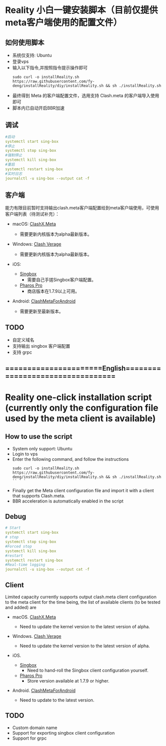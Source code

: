 # Reality 小白一键安装脚本（目前仅提供meta客户端使用的配置文件）

## 如何使用脚本
* 系统仅支持: Ubuntu
* 登录vps
* 输入以下指令,并按照指令提示操作即可
  ```
  sudo curl -o installReality.sh https://raw.githubusercontent.com/fy-deng/installReality/diy/installReality.sh && sh ./installReality.sh
  ```
* 最终得到 Meta 的客户端配置文件，选用支持 Clash.meta 的客户端导入使用即可
* 脚本内已自动开启BBR加速

## 调试
```yaml
#启动
systemctl start sing-box
#停止
systemctl stop sing-box
#强制停止
systemctl kill sing-box
#重启
systemctl restart sing-box
#实时日志
journalctl -u sing-box --output cat -f
```
## 客户端
  能力有限目前暂时支持输出clash.meta客户端配置给到meta客户端使用，可使用客户端列表（待测试补充）：
  * macOS:
  [ClashX.Meta](https://github.com/MetaCubeX/ClashX.Meta/releases/tag/v1.2.1)
    * 需要更新内核版本为alpha最新版本。
    
  * Windows:
  [Clash Verage](https://github.com/zzzgydi/clash-verge/releases/tag/v1.2.3)
    * 需要更新内核版本为alpha最新版本。
    
  * iOS:
    * [Singbox]() 
      * 需要自己手搓Singbox客户端配置。  
    * [Pharos Pro]()
      * 商店版本在1.7.9以上可用。
  
  * Android:
    [ClashMetaForAndroid](https://github.com/MetaCubeX/ClashMetaForAndroid/releases/tag/Prerelease-alpha)
    * 需要更新至最新版本。
    

 ## TODO
  * 自定义域名
  * 支持输出 singbox 客户端配置
  * 支持 grpc
## ======================English=================================
# Reality one-click installation script (currently only the configuration file used by the meta client is available)

## How to use the script
* System only support: Ubuntu
* Login to vps
* Enter the following command, and follow the instructions
  ```
  sudo curl -o installReality.sh https://raw.githubusercontent.com/fy-deng/installReality/diy/installReality.sh && sh ./installReality.sh
  `` ` `
* Finally get the Meta client configuration file and import it with a client that supports Clash.meta.
* BBR acceleration is automatically enabled in the script

## Debug
```yaml
# Start
systemctl start sing-box
# stop
systemctl stop sing-box
#Forced stop
systemctl kill sing-box
#restart
systemctl restart sing-box
#Real-time logging
journalctl -u sing-box --output cat -f
```
## Client
  Limited capacity currently supports output clash.meta client configuration to the meta client for the time being, the list of available clients (to be tested and added) are
  * macOS.
  [ClashX.Meta](https://github.com/MetaCubeX/ClashX.Meta/releases/tag/v1.2.1)
    * Need to update the kernel version to the latest version of alpha.
    
  * Windows.
  [Clash Verage](https://github.com/zzzgydi/clash-verge/releases/tag/v1.2.3)
    * Need to update the kernel version to the latest version of alpha.
    
  * iOS.
    * [Singbox]() 
      * Need to hand-roll the Singbox client configuration yourself.  
    * [Pharos Pro]()
      * Store version available at 1.7.9 or higher.
  
  * Android.
    [ClashMetaForAndroid](https://github.com/MetaCubeX/ClashMetaForAndroid/releases/tag/Prerelease-alpha)
    * Need to update to the latest version.
    

 ## TODO
  * Custom domain name
  * Support for exporting singbox client configuration
  * Support for grpc

